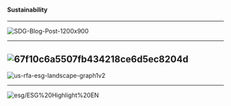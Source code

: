 #### Sustainability

---------------
![SDG-Blog-Post-1200x900](https://www.mgac.com/blog/wp-content/uploads/2021/11/SDG-Blog-Post-1200x900.jpg)

----------
![67f10c6a5507fb434218ce6d5ec8204d](https://images.ctfassets.net/e6h4r2c2hknq/1MzphmkmjuZ0yB3wfdzIQe/67f10c6a5507fb434218ce6d5ec8204d/What_is_ESG.JPG)
-------------

![us-rfa-esg-landscape-graph1v2](https://www2.deloitte.com/content/dam/Deloitte/us/Images/inline_images/us-rfa-esg-landscape-graph1v2.jpg)

-------------
![esg/ESG%20Highlight%20EN](https://www.aia.com/content/dam/group/en/esg/ESG%20Highlight%20EN.png)
